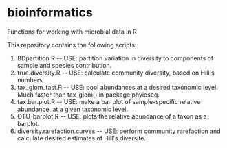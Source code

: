 # bioinformatics
Functions for working with microbial data in R

This repository contains the following scripts:
1. BDpartition.R    -- USE: partition variation in diversity to components of sample and species contribution.
2. true.diversity.R -- USE: calculate community diversity, based on Hill's numbers.
3. tax_glom_fast.R  -- USE: pool abundances at a desired taxonomic level. Much faster than tax_glom() in package phyloseq.
4. tax.bar.plot.R   -- USE: make a bar plot of sample-specific relative abundance, at a given taxonomic level.
5. OTU_barplot.R    -- USE: plots the relative abundance of a taxon as a barplot.
6. diversity.rarefaction.curves -- USE: perform community rarefaction and calculate desired estimates of Hill's diversite.

